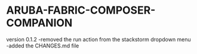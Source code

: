 # ARUBA-FABRIC-COMPOSER-COMPANION
version 0.1.2
-removed the run action from the stackstorm dropdown menu
-added the CHANGES.md file
